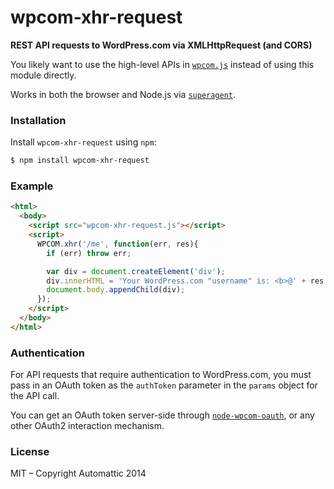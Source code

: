 # wpcom-xhr-request

**REST API requests to WordPress.com via XMLHttpRequest (and CORS)**

You likely want to use the high-level APIs in [`wpcom.js`][wpcom.js]
instead of using this module directly.

Works in both the browser and Node.js via [`superagent`][superagent].


### Installation

Install `wpcom-xhr-request` using `npm`:

``` bash
$ npm install wpcom-xhr-request
```


### Example

``` html
<html>
  <body>
    <script src="wpcom-xhr-request.js"></script>
    <script>
      WPCOM.xhr('/me', function(err, res){
        if (err) throw err;

        var div = document.createElement('div');
        div.innerHTML = 'Your WordPress.com "username" is: <b>@' + res.username + '<\/b>';
        document.body.appendChild(div);
      });
    </script>
  </body>
</html>
```


### Authentication

For API requests that require authentication to WordPress.com, you must pass in an
OAuth token as the `authToken` parameter in the `params` object for the API call.

You can get an OAuth token server-side through
[`node-wpcom-oauth`][node-wpcom-oauth], or any other OAuth2 interaction
mechanism.


### License

MIT – Copyright Automattic 2014


[wpcom.js]: https://github.com/Automattic/wpcom.js
[superagent]: https://visionmedia.github.io/superagent/
[node-wpcom-oauth]: https://github.com/Automattic/node-wpcom-oauth
